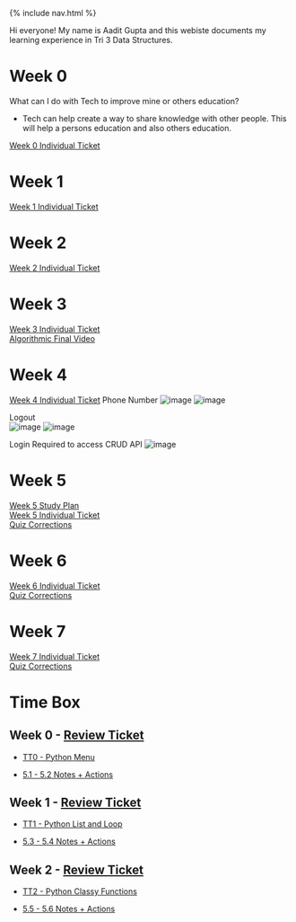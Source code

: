 {% include nav.html %}

Hi everyone! My name is Aadit Gupta and this webiste documents my learning experience in Tri 3 Data Structures.
# Week 0

What can I do with Tech to improve mine or others education?
- Tech can help create a way to share knowledge with other people. This will help a persons education and also others education.

[Week 0 Individual Ticket](https://github.com/aaditgupta21/csp-notes/issues/2)

# Week 1

[Week 1 Individual Ticket](https://github.com/aaditgupta21/csp-notes/issues/3)

# Week 2

[Week 2 Individual Ticket](https://github.com/aaditgupta21/csp-notes/issues/4)

# Week 3

[Week 3 Individual Ticket](https://github.com/aaditgupta21/csp-notes/issues/5) <br>
[Algorithmic Final Video](https://www.loom.com/share/e712a964f2a546d697c4bc9e863cf38d)

# Week 4
[Week 4 Individual Ticket](https://github.com/aaditgupta21/csp-notes/issues/6)
Phone Number
![image](https://user-images.githubusercontent.com/50186752/162317504-fa206fee-50dd-40a6-80a4-141746b89c36.png)
![image](https://user-images.githubusercontent.com/50186752/162317795-11cae45d-e4f9-4162-81a2-8f8e85450c7d.png)

Logout <br>
![image](https://user-images.githubusercontent.com/50186752/162324189-43399bc2-4388-4de1-a1e2-8f5ff12a4fed.png)
![image](https://user-images.githubusercontent.com/50186752/162324330-c9b81661-4f48-47fd-aed1-cc7ca01ed3ed.png)

Login Required to access CRUD API
![image](https://user-images.githubusercontent.com/50186752/162324771-2670f1e0-bed6-4eb0-9141-d06fb7e2b00d.png)

# Week 5
[Week 5 Study Plan](https://github.com/aaditgupta21/csp-notes/issues/7) <br>
[Week 5 Individual Ticket](https://github.com/aaditgupta21/csp-notes/issues/8) <br>
[Quiz Corrections](https://aaditgupta21.github.io/csp-notes/prep/final1)

# Week 6
[Week 6 Individual Ticket](https://github.com/aaditgupta21/csp-notes/issues/9) <br>
[Quiz Corrections](https://aaditgupta21.github.io/csp-notes/prep/final1)

# Week 7
[Week 7 Individual Ticket](https://github.com/aaditgupta21/csp-notes/issues/10) <br>
[Quiz Corrections](https://aaditgupta21.github.io/csp-notes/prep/final2)

# Time Box

## Week 0 - [Review Ticket](https://github.com/aaditgupta21/csp-notes/issues/2)

- [TT0 - Python Menu](https://replit.com/@aaditgupta21/csp-notes#main.py) 

- [5.1 - 5.2 Notes + Actions](https://aaditgupta21.github.io/csp-notes/prep/5.1-5.2)

## Week 1 - [Review Ticket](https://github.com/aaditgupta21/csp-notes/issues/3)

- [TT1 - Python List and Loop](https://replit.com/@aaditgupta21/csp-notes#week1/infodb.py) 

- [5.3 - 5.4 Notes + Actions](https://aaditgupta21.github.io/csp-notes/prep/5.3-5.4)


## Week 2 - [Review Ticket](https://github.com/aaditgupta21/csp-notes/issues/4)

- [TT2 - Python Classy Functions](https://replit.com/@aaditgupta21/csp-notes) 

- [5.5 - 5.6 Notes + Actions](https://aaditgupta21.github.io/csp-notes/prep/5.5-5.6)
